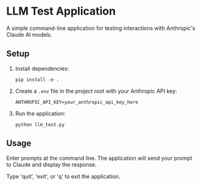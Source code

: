 # LLM Test Application

A simple command-line application for testing interactions with Anthropic's Claude AI models.

## Setup

1. Install dependencies:
   ```
   pip install -e .
   ```

2. Create a `.env` file in the project root with your Anthropic API key:
   ```
   ANTHROPIC_API_KEY=your_anthropic_api_key_here
   ```

3. Run the application:
   ```
   python llm_test.py
   ```

## Usage

Enter prompts at the command line. The application will send your prompt to Claude and display the response.

Type 'quit', 'exit', or 'q' to exit the application.
